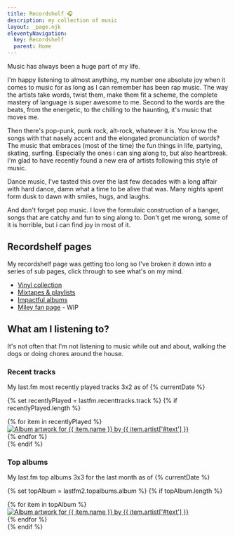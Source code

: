 ```yaml
---
title: Recordshelf 🎧
description: my collection of music
layout: _page.njk
eleventyNavigation:
  key: Recordshelf
  parent: Home
---
```


Music has always been a huge part of my life.

I'm happy listening to almost anything, my number one absolute joy when it comes to music for as long as I can remember has been rap music. The way the artists take words, twist them, make them fit a scheme, the complete mastery of language is super awesome to me. Second to the words are the beats, from the energetic, to the chilling to the haunting, it's music that moves me.

Then there's pop-punk, punk rock, alt-rock, whatever it is. You know the songs with that nasely accent and the elongated pronunciation of words? The music that embraces (most of the time) the fun things in life, partying, skating, surfing. Especially the ones i can sing along to, but also heartbreak. I'm glad to have recently found a new era of artists following this style of music.

Dance music, I've tasted this over the last few decades with a long affair with hard dance, damn what a time to be alive that was. Many nights spent form dusk to dawn with smiles, hugs, and laughs.

And don't forget pop music. I love the formulaic construction of a banger, songs that are catchy and fun to sing along to. Don't get me wrong, some of it is horrible, but i can find joy in most of it.

## Recordshelf pages

My recordshelf page was getting too long so I've broken it down into a series of sub pages, click through to see what's on my mind.

- [Vinyl collection](vinyl)
- [Mixtapes & playlists](mixtapes)
- [Impactful albums](impactfulalbums)
- [Miley fan page](https://miley.flamedfury.com) - WIP

## What am I listening to?

It's not often that I'm not listening to music while out and about, walking the dogs or doing chores around the house.

### Recent tracks

My last.fm most recently played tracks 3x2 as of {% currentDate %}

{% set recentlyPlayed = lastfm.recenttracks.track %}
{% if recentlyPlayed.length %}
<div class="flex-container">
<div class="flex-grid">
{% for item in recentlyPlayed %}
<div class="flex-cell">
<a href="{{ item.url }}">
<img src="{{ item.image[3]['#text'] }}" alt="Album artwork for {{ item.name }} by {{ item.artist['#text'] }}" title="{{ item.name }} by {{ item.artist['#text'] }}">
</a>
</div>
{% endfor %}
</div>
</div>
{% endif %}

### Top albums

My last.fm top albums 3x3 for the last month as of {% currentDate %}

{% set topAlbum = lastfm2.topalbums.album %}
{% if topAlbum.length %}
<div class="flex-container">
<div class="flex-grid">
{% for item in topAlbum %}
<div class="flex-cell">
<a href="{{ item.url }}">
<img src="{{ item.image[3]['#text'] }}" alt="Album artwork for {{ item.name }} by {{ item.artist['#text'] }}" title="{{ item.artist.name }} - {{ item.name }}">
</a>
</div>
{% endfor %}
</div>
</div>
{% endif %}
